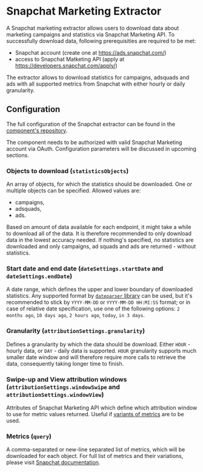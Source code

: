 # Snapchat Marketing Extractor

A Snapchat marketing extractor allows users to download data about marketing campaigns and statistics via Snapchat Marketing API. To successfully download data, following prerequisities are required to be met:

- Snapchat account (create one at https://ads.snapchat.com/)
- access to Snapchat Matketing API (apply at https://developers.snapchat.com/apply/)

The extractor allows to download statistics for campaigns, adsquads and ads with all supported metrics from Snapchat with either hourly or daily granularity.

## Configuration

The full configuration of the Snapchat extractor can be found in the [component's repository](https://bitbucket.org/kds_consulting_team/kds-team.ex-snapchat-marketing/src/master/component_config/sample-config/).

The component needs to be authorized with valid Snapchat Marketing account via OAuth. Configuration parameters will be discussed in upcoming sections.

### Objects to download (`statisticsObjects`)

An array of objects, for which the statistics should be downloaded. One or multiple objects can be specified.
Allowed values are:

- campaigns,
- adsquads,
- ads.

Based on amount of data available for each endpoint, it might take a while to download all of the data. It is therefore recommended to only download data in the lowest accuracy needed. If nothing's specified, no statistics are downloaded and only campaigns, ad squads and ads are returned - without statistics.

### Start date and end date (`dateSettings.startDate` and `dateSettings.endDate`)

A date range, which defines the upper and lower boundary of downloaded statistics. Any supported format by [`dateparser` library](https://pypi.org/project/dateparser/) can be used, but it's recommended to stick by `YYYY-MM-DD` or `YYYY-MM-DD HH:MI:SS` format; or in case of relative date specification, use one of the following options: `2 months ago`, `10 days ago`, `2 hours ago`, `today`, `in 3 days`.

### Granularity (`attributionSettings.granularity`)

Defines a granularity by which the data should be download. Either `HOUR` - hourly data, or `DAY` - daily data is supported. `HOUR` granularity supports much smaller date window and will therefore require more calls to retrieve the data, consequently taking longer time to finish.

### Swipe-up and View attribution windows (`attributionSettings.windowSwipe` and `attributionSettings.windowView`)

Attributes of Snapchat Marketing API which define which attribution window to use for metric values returned. Useful if [variants of metrics](https://developers.snapchat.com/api/docs/#attribution-windows) are to be used.

### Metrics (`query`)

A comma-separated or new-line separated list of metrics, which will be downloaded for each object. For full list of metrics and their variations, please visit [Snapchat documentation](https://developers.snapchat.com/api/docs/#core-metrics).
